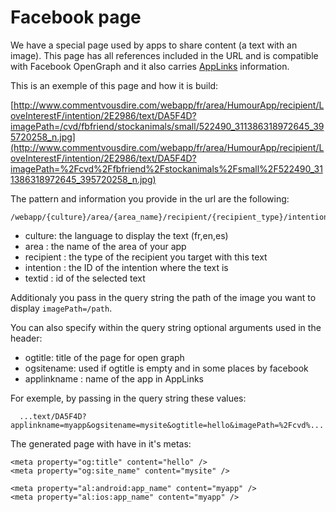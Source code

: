 # Facebook page

We have a special page used by apps to share content (a text with an image). This page has all references included in the URL and is 
compatible with Facebook OpenGraph and it also carries [AppLinks](http://applinks.org/documentation/#applinknavigationprotocol) information. 

This is an exemple of this page and how it is build:

[http://www.commentvousdire.com/webapp/fr/area/HumourApp/recipient/LoveInterestF/intention/2E2986/text/DA5F4D?imagePath=/cvd/fbfriend/stockanimals/small/522490_311386318972645_395720258_n.jpg](http://www.commentvousdire.com/webapp/fr/area/HumourApp/recipient/LoveInterestF/intention/2E2986/text/DA5F4D?imagePath=%2Fcvd%2Ffbfriend%2Fstockanimals%2Fsmall%2F522490_311386318972645_395720258_n.jpg)

The pattern and information you provide in the url are the following:

    /webapp/{culture}/area/{area_name}/recipient/{recipient_type}/intention/{intention_id}/text/{text_id}
    
* culture: the language to display the text (fr,en,es)
* area : the name of the area of your app
* recipient : the type of the recipient you target with this text
* intention : the ID of the intention where the text is
* textid : id of the selected text

Additionaly you pass in the query string the path of the image you want to display `imagePath=/path`.

You can also specify within the query string optional arguments used in the header:

* ogtitle: title of the page for open graph
* ogsitename: used if ogtitle is empty and in some places by facebook
* applinkname : name of the app in AppLinks

For exemple, by passing in the query string these values:

      ...text/DA5F4D?applinkname=myapp&ogsitename=mysite&ogtitle=hello&imagePath=%2Fcvd%...
      
The generated page with have in it's metas:

    <meta property="og:title" content="hello" />
    <meta property="og:site_name" content="mysite" />

    <meta property="al:android:app_name" content="myapp" />
    <meta property="al:ios:app_name" content="myapp" />




